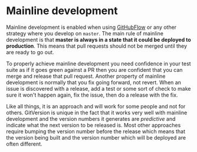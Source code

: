 # Mainline development
Mainline development is enabled when using [GitHubFlow](../git-branching-strategies/githubflow.md) or any other strategy where you develop on `master`. The main rule of mainline development is that **master is always in a state that it could be deployed to production**. This means that pull requests should not be merged until they are ready to go out.

To properly achieve mainline development you need confidence in your test suite as if it goes green against a PR then you are confident that you can merge and release that pull request. Another property of mainline development is normally that you fix going forward, not revert. When an issue is discovered with a release, add a test or some sort of check to make sure it won't happen again, fix the issue, then do a release with the fix.

Like all things, it is an approach and will work for some people and not for others. GitVersion is unique in the fact that it works very well with mainline development and the version numbers it generates are *predictive* and indicate what the next version to be released is. Most other approaches require bumping the version number before the release which means that the version being built and the version number which will be deployed are often different.
